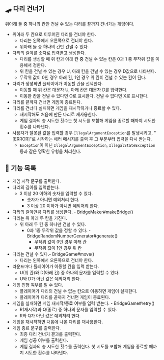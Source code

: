 ## 🛹 다리 건너기
위아래 둘 중 하나의 칸만 건널 수 있는 다리를 끝까지 건너가는 게임이다.
- 위아래 두 칸으로 이루어진 다리를 건너야 한다.
    - 다리는 왼쪽에서 오른쪽으로 건너야 한다.
    - 위아래 둘 중 하나의 칸만 건널 수 있다.
- 다리의 길이를 숫자로 입력받고 생성한다.
    - 다리를 생성할 때 위 칸과 아래 칸 중 건널 수 있는 칸은 0과 1 중 무작위 값을 이용해서 정한다.
    - 위 칸을 건널 수 있는 경우 U, 아래 칸을 건널 수 있는 경우 D값으로 나타낸다.
    - 무작위 값이 0인 경우 아래 칸, 1인 경우 위 칸이 건널 수 있는 칸이 된다.
- 다리가 생성되면 플레이어가 이동할 칸을 선택한다.
    - 이동할 때 위 칸은 대문자 U, 아래 칸은 대문자 D를 입력한다.
    - 이동한 칸을 건널 수 있다면 O로 표시한다. 건널 수 없다면 X로 표시한다.
- 다리를 끝까지 건너면 게임이 종료된다.
- 다리를 건너다 실패하면 게임을 재시작하거나 종료할 수 있다.
    - 재시작해도 처음에 만든 다리로 재사용한다.
    - 게임 결과의 총 시도한 횟수는 첫 시도를 포함해 게임을 종료할 때까지 시도한 횟수를 나타낸다.
- 사용자가 잘못된 값을 입력할 경우 `IllegalArgumentException`를 발생시키고, "[ERROR]"로 시작하는 에러 메시지를 출력 후 그 부분부터 입력을 다시 받는다.
    - `Exception`이 아닌 `IllegalArgumentException`, `IllegalStateException` 등과 같은 명확한 유형을 처리한다.

## 🚀 기능 목록
- 게임 시작 문구를 출력한다.
- 다리의 길이를 입력받는다.
  - 3 이상 20 이하의 숫자를 입력할 수 있다.
    - 숫자가 아니면 예외처리 한다.
    - 3 이상 20 이하가 아니면 예외처리 한다.
- 다리의 길이만큼 다리를 생성한다. - BridgeMaker#makeBridge()
- 다리는 위 아래 두 칸을 가진다.
  - 위 아래 두 칸 중 하나만 건널 수 있다.
    - 0과 1중 무작위 값을 정할 수 있다. - BridgeRandomNumberGenerator#generate()
      - 무작위 값이 0인 경우 아래 칸
      - 무작위 값이 1인 경우 위 칸
- 다리는 건널 수 있다.- BridgeGame#move()
  - 다리는 왼쪽에서 오른쪽으로 건너야 한다.
- 라운드마다 플레이어가 이동할 칸을 입력 받는다.
  - U(위 칸)와 D(아래 칸) 중 하나의 문자를 입력할 수 있다.
  - U와 D가 아닌 값은 예외처리 한다.
- 게임 진행 여부를 알 수 있다.
  - 플레이어가 다리의 건널 수 없는 칸으로 이동하면 게임이 실패한다.
  - 플레이어가 다리를 끝까지 건너면 게임이 종료된다.
- 게임을 실패하면 게임 재시작/종료 여부를 입력 받는다. - BridgeGame#retry()
  - R(재시작)과 Q(종료) 중 하나의 문자를 입력할 수 있다.
  - R와 Q가 아닌 값은 예외처리 한다.
- 게임을 재시작하면 처음에 나온 다리를 재사용한다.
- 게임 종료 문구를 출력한다.
  - 최종 다리 건너기 결과를 출력한다.
  - 게임 성공 여부를 출력한다.
  - 게임 결과의 총 시도한 횟수를 출력한다. 첫 시도를 포함해 게임을 종료할 때까지 시도한 횟수를 나타낸다.